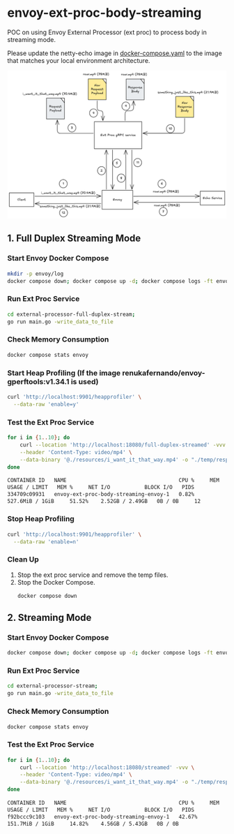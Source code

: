 # envoy-ext-proc-body-streaming

POC on using Envoy External Processor (ext proc) to process body in streaming mode.

Please update the netty-echo image in [docker-compose.yaml](docker-compose.yaml) to the image that matches your local environment architecture.

![Request flow](./resources/request_flow.png)

## 1. Full Duplex Streaming Mode

### Start Envoy Docker Compose

```sh
mkdir -p envoy/log
docker compose down; docker compose up -d; docker compose logs -ft envoy
```

### Run Ext Proc Service

```sh
cd external-processor-full-duplex-stream;
go run main.go -write_data_to_file
```

### Check Memory Consumption

```sh
docker compose stats envoy
```

### Start Heap Profiling (If the image renukafernando/envoy-gperftools:v1.34.1 is used)

```sh
curl 'http://localhost:9901/heapprofiler' \
  --data-raw 'enable=y'
```

### Test the Ext Proc Service

```sh
for i in {1..10}; do
    curl --location 'http://localhost:18080/full-duplex-streamed' -vvv \
    --header 'Content-Type: video/mp4' \
    --data-binary '@./resources/i_want_it_that_way.mp4' -o "./temp/response-${i}.mp4" &;
done
```

```log
CONTAINER ID   NAME                                    CPU %     MEM USAGE / LIMIT   MEM %     NET I/O           BLOCK I/O   PIDS
334709c09931   envoy-ext-proc-body-streaming-envoy-1   0.82%     527.6MiB / 1GiB     51.52%    2.52GB / 2.49GB   0B / 0B     12
```

### Stop Heap Profiling

```sh
curl 'http://localhost:9901/heapprofiler' \
  --data-raw 'enable=n'
```

### Clean Up

1.  Stop the ext proc service and remove the temp files.
2.  Stop the Docker Compose.
    ```sh
    docker compose down
    ```

## 2. Streaming Mode

### Start Envoy Docker Compose

```sh
docker compose down; docker compose up -d; docker compose logs -ft envoy
```

### Run Ext Proc Service

```sh
cd external-processor-stream;
go run main.go -write_data_to_file
```

### Check Memory Consumption

```sh
docker compose stats envoy
```

### Test the Ext Proc Service

```sh
for i in {1..10}; do
    curl --location 'http://localhost:18080/streamed' -vvv \
    --header 'Content-Type: video/mp4' \
    --data-binary '@./resources/i_want_it_that_way.mp4' -o "./temp/response-${i}.mp4" &;
done
```

```log
CONTAINER ID   NAME                                    CPU %     MEM USAGE / LIMIT   MEM %     NET I/O           BLOCK I/O   PIDS
f92bccc9c103   envoy-ext-proc-body-streaming-envoy-1   42.67%    151.7MiB / 1GiB     14.82%    4.56GB / 5.43GB   0B / 0B
```
